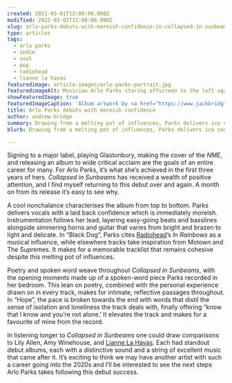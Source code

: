 ```yaml
---
created: 2021-03-01T12:00:00.000Z
modified: 2021-03-01T12:00:00.000Z
slug: arlo-parks-debuts-with-moreish-confidence-in-collapsed-in-sunbeams
type: articles
tags:
  - arlo parks
  - indie
  - soul
  - pop
  - radiohead
  - lianne la havas
featuredimage: article-images/arlo-parks-portrait.jpg
featuredimageAlt: Musician Arlo Parks staring offscreen to the left against a plain background. Photo by Chris Almeida
showFeaturedImage: true
featuredImageCaption: 'Album artwork by <a href="https://www.jackbridgland.com/">Jack Bridgeland</a> and <a href="http://www.godejong.com/">Go De Jong</a>'
title: Arlo Parks debuts with moreish confidence
author: andrew-bridge
summary: Drawing from a melting pot of influences, Parks delivers ice cool nonchalance and honest intimacy in a debut record as exciting as it is impressive
blurb: Drawing from a melting pot of influences, Parks delivers ice cool nonchalance and honest intimacy in a debut record as exciting as it is impressive.

---
```


Signing to a major label, playing Glastonbury, making the cover of the _NME_, and releasing an album to wide critical acclaim are the goals of an entire career for many. For Arlo Parks, it’s what she’s achieved in the first three years of hers. _Collapsed in Sunbeams_ has received a wealth of positive attention, and I find myself returning to this debut over and again. A month on from its release it’s easy to see why.

A cool nonchalance characterises the album from top to bottom. Parks delivers vocals with a laid back confidence which is immediately moreish. Instrumentation follows her lead, layering easy-going beats and basslines alongside simmering horns and guitar that varies from bright and brazen to light and delicate. In “Black Dog”, Parks cites [Radiohead](/articles/ranking-radioheads-discography/)’s _In Rainbows_ as a musical influence, while elsewhere tracks take inspiration from Motown and The Supremes. It makes for a memorable tracklist that remains cohesive despite this melting pot of influences.

Poetry and spoken word weave throughout _Collapsed in Sunbeams_, with the opening moments made up of a spoken-word piece Parks recorded in her bedroom. This lean on poetry, combined with the personal experience drawn on in every track, makes for intimate, reflective passages throughout. In “Hope”, the pace is broken towards the end with words that distil the sense of isolation and loneliness the track deals with, finally offering “know that I know and you’re not alone.’ It elevates the track and makes for a favourite of mine from the record.

<youtube-video video-id="8d-blfWHSng" desc="Arlo Parks: Hope" />

In listening longer to _Collapsed in Sunbeams_ one could draw comparisons to Lily Allen, Amy Winehouse, and [Lianne La Havas](/reviews/lianne-la-havas-lianne-la-havas/). Each had standout debut albums, each with a distinctive sound and a string of excellent music that came after it. It’s exciting to think we may have another artist with such a career going into the 2020s and I’ll be interested to see the next steps Arlo Parks takes following this debut success.
